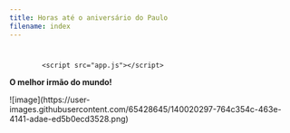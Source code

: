 ```yaml
---
title: Horas até o aniversário do Paulo
filename: index
---
```


<html lang="en">
  <head>
    <meta charset="utf-8" />
    <title>Contador do aniversário do Paulo!</title>
    <link rel="stylesheet" href="styles.css" />
  </head>
  <body>
    <h1 id="time-left"></h1>

            <script src="app.js"></script>
            
            
  
<p>
<b style="font-weight: bold;">O melhor irmão do mundo!<br></b>
</p>          

            
  </body>
    ![image](https://user-images.githubusercontent.com/65428645/140020297-764c354c-463e-4141-adae-ed5b0ecd3528.png)
</html>
